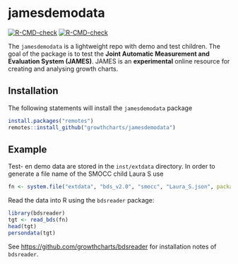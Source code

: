
<!-- README.md is generated from README.Rmd. Please edit that file -->

# jamesdemodata

<!-- badges: start -->

[![R-CMD-check](https://github.com/growthcharts/jamesdemodata/workflows/R-CMD-check/badge.svg)](https://github.com/growthcharts/jamesdemodata/actions)
[![R-CMD-check](https://github.com/growthcharts/jamesdemodata/actions/workflows/R-CMD-check.yaml/badge.svg)](https://github.com/growthcharts/jamesdemodata/actions/workflows/R-CMD-check.yaml)
<!-- badges: end -->

The `jamesdemodata` is a lightweight repo with demo and test children.
The goal of the package is to test the **Joint Automatic Measurement and
Evaluation System (JAMES)**. JAMES is an **experimental** online
resource for creating and analysing growth charts.

## Installation

The following statements will install the `jamesdemodata` package

``` r
install.packages("remotes")
remotes::install_github("growthcharts/jamesdemodata")
```

## Example

Test- en demo data are stored in the `inst/extdata` directory. In order
to generate a file name of the SMOCC child Laura S use

``` r
fn <- system.file("extdata", "bds_v2.0", "smocc", "Laura_S.json", package = "jamesdemodata")
```

Read the data into R using the `bdsreader` package:

``` r
library(bdsreader)
tgt <- read_bds(fn)
head(tgt)
persondata(tgt)
```

See <https://github.com/growthcharts/bdsreader> for installation notes
of `bdsreader`.
